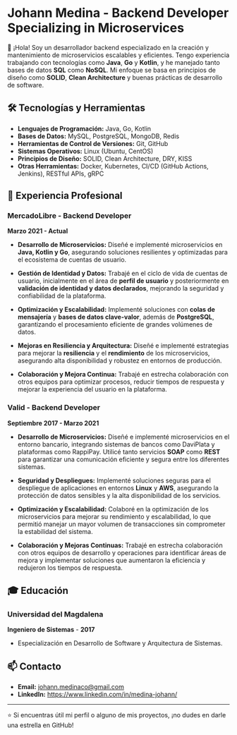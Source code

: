# Johann Medina - Backend Developer Specializing in Microservices

👋 ¡Hola! Soy un desarrollador backend especializado en la creación y mantenimiento de microservicios escalables y eficientes. Tengo experiencia trabajando con tecnologías como **Java**, **Go** y **Kotlin**, y he manejado tanto bases de datos **SQL** como **NoSQL**. Mi enfoque se basa en principios de diseño como **SOLID**, **Clean Architecture** y buenas prácticas de desarrollo de software.

## 🛠️ Tecnologías y Herramientas

- **Lenguajes de Programación:** Java, Go, Kotlin
- **Bases de Datos:** MySQL, PostgreSQL, MongoDB, Redis
- **Herramientas de Control de Versiones:** Git, GitHub
- **Sistemas Operativos:** Linux (Ubuntu, CentOS)
- **Principios de Diseño:** SOLID, Clean Architecture, DRY, KISS
- **Otras Herramientas:** Docker, Kubernetes, CI/CD (GitHub Actions, Jenkins), RESTful APIs, gRPC

## 💼 Experiencia Profesional

### MercadoLibre - Backend Developer  
**Marzo 2021 - Actual**  

- **Desarrollo de Microservicios:** Diseñé e implementé microservicios en **Java, Kotlin y Go**, asegurando soluciones resilientes y optimizadas para el ecosistema de cuentas de usuario.  

- **Gestión de Identidad y Datos:** Trabajé en el ciclo de vida de cuentas de usuario, inicialmente en el área de **perfil de usuario** y posteriormente en **validación de identidad y datos declarados**, mejorando la seguridad y confiabilidad de la plataforma.  

- **Optimización y Escalabilidad:** Implementé soluciones con **colas de mensajería** y **bases de datos clave-valor**, además de **PostgreSQL**, garantizando el procesamiento eficiente de grandes volúmenes de datos.  

- **Mejoras en Resiliencia y Arquitectura:** Diseñé e implementé estrategias para mejorar la **resiliencia** y el **rendimiento** de los microservicios, asegurando alta disponibilidad y robustez en entornos de producción.  

- **Colaboración y Mejora Continua:** Trabajé en estrecha colaboración con otros equipos para optimizar procesos, reducir tiempos de respuesta y mejorar la experiencia del usuario en la plataforma.  


### Valid - Backend Developer
**Septiembre 2017 - Marzo 2021**

- **Desarrollo de Microservicios:** Diseñé e implementé microservicios en el entorno bancario, integrando sistemas de bancos como DaviPlata y plataformas como RappiPay. Utilicé tanto servicios **SOAP** como **REST** para garantizar una comunicación eficiente y segura entre los diferentes sistemas.
  
- **Seguridad y Despliegues:** Implementé soluciones seguras para el despliegue de aplicaciones en entornos **Linux** y **AWS**, asegurando la protección de datos sensibles y la alta disponibilidad de los servicios.
  
- **Optimización y Escalabilidad:** Colaboré en la optimización de los microservicios para mejorar su rendimiento y escalabilidad, lo que permitió manejar un mayor volumen de transacciones sin comprometer la estabilidad del sistema.
  
- **Colaboración y Mejoras Continuas:** Trabajé en estrecha colaboración con otros equipos de desarrollo y operaciones para identificar áreas de mejora y implementar soluciones que aumentaron la eficiencia y redujeron los tiempos de respuesta.


## 🎓 Educación

### Universidad del Magdalena
**Ingeniero de Sistemas** - **2017**

- Especialización en Desarrollo de Software y Arquitectura de Sistemas.

## 📫 Contacto

- **Email:** johann.medinaco@gmail.com
- **LinkedIn:** https://www.linkedin.com/in/medina-johann/

---

⭐️ Si encuentras útil mi perfil o alguno de mis proyectos, ¡no dudes en darle una estrella en GitHub!

<!--
**hannder92/hannder92** is a ✨ _special_ ✨ repository because its `README.md` (this file) appears on your GitHub profile.

Here are some ideas to get you started:

- 🔭 I’m currently working on ...
- 🌱 I’m currently learning ...
- 👯 I’m looking to collaborate on ...
- 🤔 I’m looking for help with ...
- 💬 Ask me about ...
- 📫 How to reach me: ...
- 😄 Pronouns: ...
- ⚡ Fun fact: ...
-->
